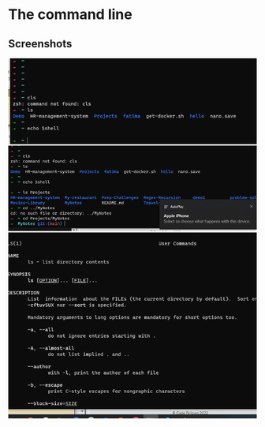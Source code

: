 # The command line 

## Screenshots

![task1](./imgs/1.PNG)
![task2](./imgs/2.PNG)
![task3](./imgs/3.PNG)
